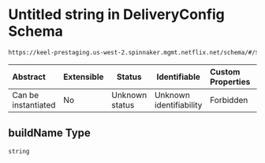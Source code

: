 # Untitled string in DeliveryConfig Schema

```txt
https://keel-prestaging.us-west-2.spinnaker.mgmt.netflix.net/schema/#/$defs/JenkinsImageProvider/properties/buildName
```




| Abstract            | Extensible | Status         | Identifiable            | Custom Properties | Additional Properties | Access Restrictions | Defined In                                                    |
| :------------------ | ---------- | -------------- | ----------------------- | :---------------- | --------------------- | ------------------- | ------------------------------------------------------------- |
| Can be instantiated | No         | Unknown status | Unknown identifiability | Forbidden         | Allowed               | none                | [keel.schema.json\*](keel.schema.json "open original schema") |

## buildName Type

`string`
